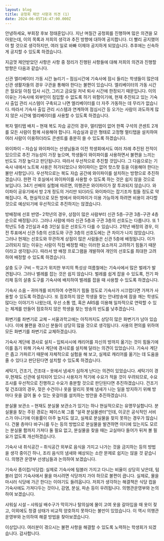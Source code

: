 ```yaml
---
layout: blog
title: 공청회 제안 사항과 의견 (1)
date: 2024-06-05T16:47:00.000Z
---
```

안녕하세요, 부회장 후보 정태훈입니다. 지난 며칠간 공청회를 진행하며 많은 의견을 모아왔는데, 이의 목록과 저희의 생각과 추진 방향에 대하여 공지합니다. 더 빨리 공지했어야 할 것으로 생각하지만, 여러 일로 바빠 이제야 공지하게 되었습니다. 추후에는 신속하게 공지할 수 있도록 하겠습니다.



지금껏 제안받았던 사항은 사항 중 정리가 진행된 사항들에 대해 저희의 의견과 진행할 방향은 다음과 같습니다.



신관 엘리베이터 가동 시간 늘리기 – 점심시간에 기숙사에 잠시 들리는 학생들이 많은데 신관 생활자들의 경우 구관을 통해야 한다는 불편이 있습니다. 엘리베이터의 가동 시간은 월요일 아침 입사 시간, 그리고 금요일 저녁 퇴사 시간에 한정되기 때문입니다. 이의 이유는 기숙사에 외부인이 침입할 수 없도록 하기 위함이기에, 현재 추진되고 있는 기숙사 출입 관리 시스템이 구축되고 나면 엘리베이터를 더 자주 가동하는 데 무리가 없습니다. 따라서 기숙사 출입 관리 시스템과 연계하여 점심시간 등 오가는 사람이 과도하게 많지 않은 시간에 엘리베이터를 사용할 수 있도록 하겠습니다. 



복자 멀티탭 배치 – 현재 복도 자습 공간의 경우, 멀티탭이 없어 한쪽 구석의 콘센트 2개를 모든 사람이 함께 사용해야 합니다. 자습실과 같은 형태로 고정형 멀티탭을 설치하여 여러 사람이 이용하더라도 콘센트를 충분히 쓸 수 있도록 하겠습니다. 



와이파이 – 자습실 와이파이는 선생님들과 이전 학생회에서도 여러 차례 추진된 전적이 있으므로 추진 가능성이 가장 높으며, 학생들이 와이파이를 사용하면서 불편을 느끼는 빈도도 가장 높다고 판단됩니다. 따라서 우선적으로 추진할 것입니다. 그 다음으로는 기숙사 내에서 노트북 사용은 허가되었으나 와이파이는 없어 핫스팟 등을 이용해야 한다는 불만 사항입니다. 우선적으로는 복도 자습 공간에 와이파이를 설치하는 방향으로 추진하겠습니다. 한편 각 호실에서 와이파이를 사용할 수 있도록 하는 것은 쉽지 않을 것으로 보입니다. 34기 선배의 실험에 따르면, 의행관은 와이파이가 잘 투과되지 않습니다. 와이파이 공유기에서 방 2개 정도의 거리만 되더라도 와이파이는 잡기조차 힘들 정도로 약해집니다. 즉, 현실적으로 모든 방에서 와이파이가 이용 가능하게 하려면 비용이 과다할 것으로 예상되기에 우선적으로 추진하지는 않겠습니다.



방배정에 선호 반영– 2학년의 경우, 상점이 많은 사람부터 신관 5층-구관 3층-구관 4층 순으로 배정됩니다. 그러나 사람에 따라 신관 5층과 구관 3층의 선호도는 다릅니다. 또 1학년도 5층 2인실과 4층 3인실 등은 선호도가 다를 수 있습니다. 2학년 배정의 경우, 이전 투표에서 신관 5층의 선호도와 구관 3층의 선호도에는 큰 차이가 나지 않았습니다. 그러나 현재는 선호도와 무관하게 상점이 많은 사람들은 신관 5층에 배정됩니다. 이가 고려되지 않는 이유는 사람이 직접 배정할 때는 이러한 요소까지 고려하기 힘들기 때문이라고 생각됩니다. 따라서 방 배정 프로그램을 개발하여 개인의 선호도를 최대한 고려하여 배정할 수 있도록 하겠습니다.



살충 도구 구비 – 학교가 위치한 부지의 특성상 여름철에는 기숙사에서 많은 벌레가 발견됩니다. 그러나 벌레를 잡는 것은 쉽지 않습니다. 벌레를 쉽게 잡을 수 있도록, 전기 파리채 등의 살충 도구를 기숙사에 배치하여 벌레를 잡을 때 사용할 수 있도록 하겠습니다.





기숙사 소음 – 귀마개를 비치하여 수면하기 힘들 정도로 기숙사가 시끄럽다면 가져가 사용할 수 있도록 하겠습니다. 또 점호하지 않은 학생을 찾는 안내방송에 잠을 깨는 학생도 많다는 이야기가 나왔는데, 우선 소통 앱, 혹은 ARS를 이용해 일차적으로 연락할 수 있는 체계를 만들어 점호하지 않은 학생을 찾는 방송의 빈도를 낮추겠습니다.



화변기를 좌변기로 교체 – 서울과학고에는 아직까지도 상당히 많은 화변기가 남아 있습니다. 이에 불편을 겪으신 분들이 상당히 많을 것으로 생각됩니다. 사용의 편의를 위하여 모든 화변기를 좌변기로 교체하겠습니다.



기숙사 계단에 경사로 설치 – 입퇴사시에 캐리어를 자신의 방까지 옮기는 것이 힘들기에 이를 돕기 위해 기숙사 계단에 경사로를 설치해 달라는 의견이 있었습니다. 기숙사 계단은 좁고 가파르기 때문에 자체적으로 실험을 해 보고, 실제로 캐리어를 옮기는 데 도움을 줄 수 있다고 판단된다면 설치할 수 있도록 하겠습니다. 



세탁기, 건조기, 건조대 – 옷에서 냄새가 심하게 난다는 의견이 있었습니다. 세탁기이 경우,현재도 신관에 설치되어 있으나 사용자가 적기에 수요가 적을 것이 우려되므로, 수요 조사를 우선적으로 진행하고 수요가 충분할 것으로 판단된다면 추진하겠습니다. 건조기 및 건조대의 경우, 젖은 수건이나 옷을 말리지 못해 냄새가 나는 일을 방지하기 위해 방마다 옷을 걸어 둘 수 있는 옷걸이를 설치하는 방안을 추진하겠습니다.



분실물 보관소 – 현재도 분실물 보관소가 있기는 하나 현실적으로는 유명무실합니다. 분실물을 찾는 주된 경로는 페이스북 그룹 “설곽 분실물센터”인데, 이곳은 공식적인 서비스가 아니기에 이용률이 아주 높지도 않고, 실제로 분실물을 찾지 못하는 경우가 많습니다. 건물 층마다 바구니를 두는 등의 방법으로 분실물을 발견하면 이디에 있는지도 모르는 분실물 함까지 가져다 둘 필요 없고, 분실물을 찾을 때는 교실마다 들어가 뒤져 볼 필요가 없도록 개선하겠습니다.



기숙사 내 취식공간 – 취식공간 외부로 음식을 가지고 나가는 것을 금지하는 등의 방법을 생각 중이긴 하나, 조리 음식의 냄새와 예상되는 소란 문제로 쉽지는 않을 것 같습니다. 의행관 운영부 선생님들과 논의하여 보겠습니다.



기숙사 종이컵/식당컵: 실제로 기숙사에 텀블러 가지고 다니는 비율이 상당히 낮은데, 텀블러 없이 기숙사에서 물을 마시려면 식당까지 가야 하므로 불편이 큽니다. 실제로, 물을 마시러 식당에 가곤 한다는 이야기도 들려옵니다. 저희가 생각하는 해결책은 식당 컵을 기숙사에도 가져다두는 것이나, 감염, 분실, 파손 등이 우려됩니다. 의행관운영부와 논의하여 보겠습니다.



샤워실 시설 – 샤워실 배수구가 막히거나 탈의실에 물이 고여 옷을 갈아입을 때 옷이 젖고, 이외에도 청결 상태가 비교적 양호하지 못하다는 불만이 있었습니다. 이 역시 의행관운영부와 논의하여 해결 방법을 찾아보겠습니다.



이상입니다. 여러분이 겪으시는 불편 사항을 해결할 수 있도록 노력하는 학생회가 되겠습니다. 감사합니다.
